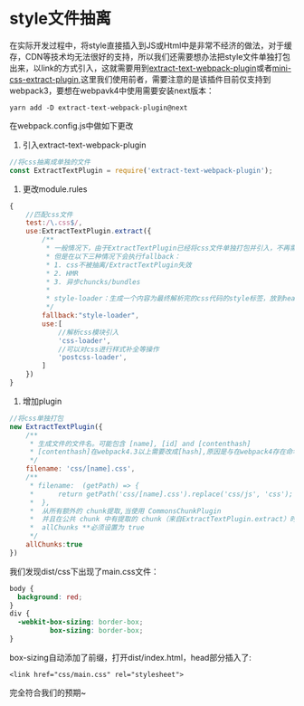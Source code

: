 # style文件抽离

在实际开发过程中，将style直接插入到JS或Html中是非常不经济的做法，对于缓存，CDN等技术均无法很好的支持，所以我们还需要想办法把style文件单独打包出来，以link的方式引入，这就需要用到[extract-text-webpack-plugin](https://github.com/webpack-contrib/extract-text-webpack-plugin)或者[mini-css-extract-plugin](https://github.com/webpack-contrib/mini-css-extract-plugin),这里我们使用前者，需要注意的是该插件目前仅支持到webpack3，要想在webpavk4中使用需要安装next版本：

```text
yarn add -D extract-text-webpack-plugin@next
```

在webpack.config.js中做如下更改

1. 引入extract-text-webpack-plugin

```javascript
//将css抽离成单独的文件
const ExtractTextPlugin = require('extract-text-webpack-plugin');
```

1. 更改module.rules

```javascript
{
    //匹配css文件
    test:/\.css$/,
    use:ExtractTextPlugin.extract({
        /**
         * 一般情况下，由于ExtractTextPlugin已经将css文件单独打包并引入，不再需要style-loader,
         * 但是在以下三种情况下会执行fallback：
         * 1. css不被抽离/ExtractTextPlugin失效
         * 2. HMR
         * 3. 异步chuncks/bundles
         * 
         * style-loader：生成一个内容为最终解析完的css代码的style标签，放到head标签里
         */
        fallback:"style-loader",
        use:[
            //解析css模块引入
            'css-loader',
            //可以对css进行样式补全等操作
            'postcss-loader',
        ]
    })
}
```

1. 增加plugin

```javascript
//将css单独打包
new ExtractTextPlugin({
    /**
     * 生成文件的文件名。可能包含 [name], [id] and [contenthash]
     * [contenthash]在webpack4.3以上需要改成[hash],原因是与在webpack4存在命名冲突
     */
    filename: 'css/[name].css',
    /**
     * filename:  (getPath) => {
     *      return getPath('css/[name].css').replace('css/js', 'css');
     *  },
     *  从所有额外的 chunk提取,当使用 CommonsChunkPlugin 
     *  并且在公共 chunk 中有提取的 chunk（来自ExtractTextPlugin.extract）时，
     *  allChunks **必须设置为 true
     */
    allChunks:true
})
```

我们发现dist/css下出现了main.css文件：

```css
body {
  background: red;
}
div {
  -webkit-box-sizing: border-box;
          box-sizing: border-box;
}
```

box-sizing自动添加了前缀，打开dist/index.html，head部分插入了:

```markup
<link href="css/main.css" rel="stylesheet">
```

完全符合我们的预期~

